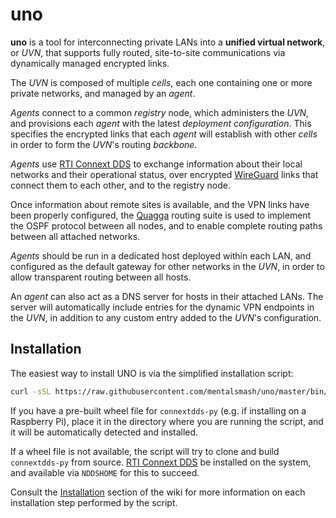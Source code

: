 # uno

**uno** is a tool for interconnecting private LANs into a
**unified virtual network**, or *UVN*, that supports fully routed,
site-to-site communications via dynamically managed encrypted links.

The *UVN* is composed of multiple *cells*, each one containing one or
more private networks, and managed by an *agent*.

*Agents* connect to a common *registry* node, which administers the *UVN*,
and provisions each *agent* with the latest *deployment configuration*. This
specifies the encrypted links that each *agent* will establish with other *cells*
in order to form the *UVN*'s routing *backbone*.

*Agents* use [RTI Connext DDS](https://www.rti.com/products/connext-dds-professional)
to exchange information about their local networks and their operational status,
over encrypted [WireGuard](https://www.wireguard.com/) links that connect them 
to each other, and to the registry node.

Once information about remote sites is available, and the VPN links have been
properly configured, the [Quagga](https://www.nongnu.org/quagga/) routing suite
is used to implement the OSPF protocol between all nodes, and to enable complete
routing paths between all attached networks.

*Agents* should be run in a dedicated host deployed within each LAN, and
configured as the default gateway for other networks in the *UVN*, in order to
allow transparent routing between all hosts.

An *agent* can also act as a DNS server for hosts in their attached LANs. The
server will automatically include entries for the dynamic VPN endpoints in
the *UVN*, in addition to any custom entry added to the *UVN*'s
configuration.

## Installation

The easiest way to install UNO is via the simplified installation script:

```sh
curl -sSL https://raw.githubusercontent.com/mentalsmash/uno/master/bin/install.sh | sh
```

If you have a pre-built wheel file for `connextdds-py` (e.g. if installing on
a Raspberry Pi), place it in the directory where you are running the
script, and it will be automatically detected and installed.

If a wheel file is not available, the script will try to clone and 
build `connextdds-py` from source. [RTI Connext DDS](https://github.com/mentalsmash/uno/wiki/Installation#rti-connext-dds)
be installed on the system, and available via `NDDSHOME` for this to succeed.

Consult the [Installation](https://github.com/mentalsmash/uno/wiki/Installation)
section of the wiki for more information on each installation step performed
by the script.
